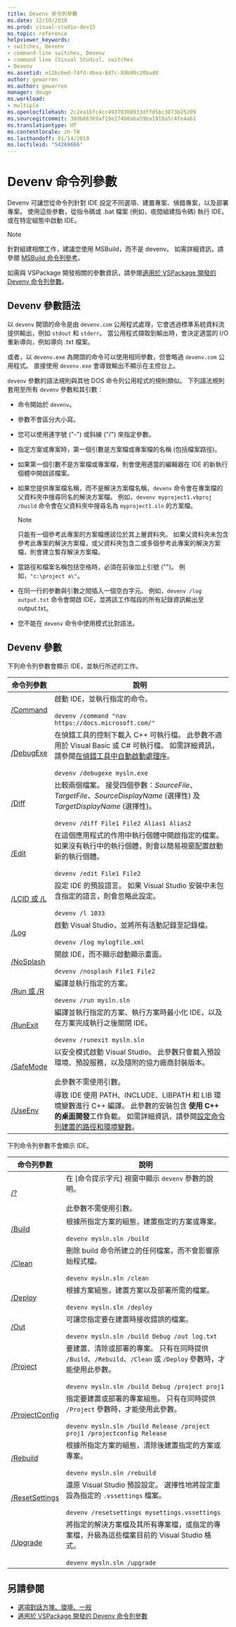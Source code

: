 ```yaml
---
title: Devenv 命令列參數
ms.date: 12/10/2018
ms.prod: visual-studio-dev15
ms.topic: reference
helpviewer_keywords:
- switches, Devenv
- command-line switches, Devenv
- command line [Visual Studio], switches
- Devenv
ms.assetid: e12bc6ed-74fd-4bea-8d7c-89b99c20bad8
author: gewarren
ms.author: gewarren
manager: douge
ms.workload:
- multiple
ms.openlocfilehash: 2c2ea1bfc4cc49378308933dffd5bc3873b25209
ms.sourcegitcommit: 38db86369af19e174b0aba59ba1918a5c4fe4a61
ms.translationtype: HT
ms.contentlocale: zh-TW
ms.lasthandoff: 01/14/2019
ms.locfileid: "54269666"
---
```

# <a name="devenv-command-line-switches"></a>Devenv 命令列參數

Devenv 可讓您從命令列針對 IDE 設定不同選項、建置專案、偵錯專案，以及部署專案。 使用這些參數，從指令碼或 .bat 檔案 (例如，夜間組建指令碼) 執行 IDE，或在特定組態中啟動 IDE。

> [!NOTE]
> 針對組建相關工作，建議您使用 MSBuild，而不是 devenv。 如需詳細資訊，請參閱 [MSBuild 命令列參考](../../msbuild/msbuild-command-line-reference.md)。

如需與 VSPackage 開發相關的參數資訊，請參閱[適用於 VSPackage 開發的 Devenv 命令列參數](../../extensibility/devenv-command-line-switches-for-vspackage-development.md)。

## <a name="devenv-switch-syntax"></a>Devenv 參數語法

以 `devenv` 開頭的命令是由 `devenv.com` 公用程式處理，它會透過標準系統資料流提供輸出，例如 `stdout` 和 `stderr`。 當公用程式擷取到輸出時，會決定適當的 I/O 重新導向，例如導向 .txt 檔案。

或者，以 `devenv.exe` 為開頭的命令可以使用相同參數，但會略過 `devenv.com` 公用程式。 直接使用 `devenv.exe` 會導致輸出不顯示在主控台上。

`devenv` 參數的語法規則與其他 DOS 命令列公用程式的規則類似。 下列語法規則套用至所有 `devenv` 參數和其引數︰

- 命令開始於 `devenv`。

- 參數不會區分大小寫。

- 您可以使用連字號 ("-") 或斜線 ("/") 來指定參數。

- 指定方案或專案時，第一個引數是方案檔或專案檔的名稱 (包括檔案路徑)。

- 如果第一個引數不是方案檔或專案檔，則會使用適當的編輯器在 IDE 的新執行個體中開啟該檔案。

- 如果您提供專案檔名稱，而不是解決方案檔名稱，`devenv` 命令會在專案檔的父資料夾中搜尋同名的解決方案檔。 例如，`devenv myproject1.vbproj /build` 命令會在父資料夾中搜尋名為 `myproject1.sln` 的方案檔。

  > [!NOTE]
  > 只能有一個參考此專案的方案檔應該位於其上層資料夾。 如果父資料夾未包含參考此專案的解決方案檔，或父資料夾包含二或多個參考此專案的解決方案檔，則會建立暫存解決方案檔。

- 當路徑和檔案名稱包括空格時，必須在前後加上引號 ("")。 例如，`"c:\project a\"`。

- 在同一行的參數與引數之間插入一個空白字元。 例如，`devenv /log output.txt` 命令會開啟 IDE，並將該工作階段的所有記錄資訊輸出至 output.txt。

- 您不能在 `devenv` 命令中使用模式比對語法。

## <a name="devenv-switches"></a>Devenv 參數

下列命令列參數會顯示 IDE，並執行所述的工作。

|命令列參數|說明|
| - |-----------------|
|[/Command](command-devenv-exe.md)|啟動 IDE，並執行指定的命令。<br /><br /> `devenv /command "nav https://docs.microsoft.com/"`|
|[/DebugExe](debugexe-devenv-exe.md)|在偵錯工具的控制下載入 C++ 可執行檔。 此參數不適用於 Visual Basic 或 C# 可執行檔。 如需詳細資訊，請參閱[在偵錯工具中自動啟動處理序](../../debugger/debug-multiple-processes.md#BKMK_Automatically_start_an_process_in_the_debugger)。<br /><br /> `devenv /debugexe mysln.exe`|
|[/Diff](diff.md)|比較兩個檔案。 接受四個參數：*SourceFile*、*TargetFile*、*SourceDisplayName* (選擇性) 及 *TargetDisplayName* (選擇性)。<br /><br /> `devenv /diff File1 File2 Alias1 Alias2`|
|[/Edit](edit-devenv-exe.md)|在這個應用程式的作用中執行個體中開啟指定的檔案。 如果沒有執行中的執行個體，則會以簡易視窗配置啟動新的執行個體。<br /><br /> `devenv /edit File1 File2`|
|[/LCID 或 /L](lcid-devenv-exe.md)|設定 IDE 的預設語言。 如果 Visual Studio 安裝中未包含指定的語言，則會忽略此設定。<br /><br /> `devenv /l 1033`|
|[/Log](log-devenv-exe.md)|啟動 Visual Studio，並將所有活動記錄至記錄檔。<br /><br /> `devenv /log mylogfile.xml`|
|[/NoSplash](nosplash-devenv-exe.md)|開啟 IDE，而不顯示啟動顯示畫面。<br /><br /> `devenv /nosplash File1 File2`|
|[/Run 或 /R](run-devenv-exe.md)|編譯並執行指定的方案。<br /><br /> `devenv /run mysln.sln`|
|[/RunExit](runexit-devenv-exe.md)|編譯並執行指定的方案、執行方案時最小化 IDE，以及在方案完成執行之後關閉 IDE。<br /><br /> `devenv /runexit mysln.sln`|
|[/SafeMode](safemode-devenv-exe.md)|以安全模式啟動 Visual Studio。 此參數只會載入預設環境、預設服務，以及隨附的協力廠商封裝版本。<br /><br /> 此參數不需使用引數。|
|[/UseEnv](useenv-devenv-exe.md)|導致 IDE 使用 PATH、INCLUDE、LIBPATH 和 LIB 環境變數進行 C++ 編譯。 此參數的安裝包含 **使用 C++ 的桌面開發**工作負載。 如需詳細資訊，請參閱[設定命令列建置的路徑和環境變數](/cpp/build/setting-the-path-and-environment-variables-for-command-line-builds)。|

下列命令列參數不會顯示 IDE。

|命令列參數|說明|
| - |-----------------|
|[/?](q-devenv-exe.md)|在 [命令提示字元] 視窗中顯示 `devenv` 參數的說明。<br /><br /> 此參數不需使用引數。|
|[/Build](build-devenv-exe.md)|根據所指定方案的組態，建置指定的方案或專案。<br /><br /> `devenv mysln.sln /build`|
|[/Clean](clean-devenv-exe.md)|刪除 build 命令所建立的任何檔案，而不會影響原始程式檔。<br /><br /> `devenv mysln.sln /clean`|
|[/Deploy](deploy-devenv-exe.md)|根據方案組態，建置方案以及部署所需的檔案。<br /><br /> `devenv mysln.sln /deploy`|
|[/Out](out-devenv-exe.md)|可讓您指定要在建置時接收錯誤的檔案。<br /><br /> `devenv mysln.sln /build Debug /out log.txt`|
|[/Project](project-devenv-exe.md)|要建置、清除或部署的專案。 只有在同時提供 `/Build`、`/Rebuild`、`/Clean` 或 `/Deploy` 參數時，才能使用此參數。<br /><br /> `devenv mysln.sln /build Debug /project proj1`|
|[/ProjectConfig](projectconfig-devenv-exe.md)|指定要建置或部署的專案組態。 只有在同時提供 `/Project` 參數時，才能使用此參數。<br /><br /> `devenv mysln.sln /build Release /project proj1 /projectconfig Release`|
|[/Rebuild](rebuild-devenv-exe.md)|根據所指定方案的組態，清除後建置指定的方案或專案。<br /><br /> `devenv mysln.sln /rebuild`|
|[/ResetSettings](resetsettings-devenv-exe.md)|還原 Visual Studio 預設設定。 選擇性地將設定重設為指定的 `.vssettings` 檔案。<br /><br /> `devenv /resetsettings mysettings.vssettings`|
|[/Upgrade](upgrade-devenv-exe.md)|將指定的解決方案檔及其所有專案檔，或指定的專案檔，升級為這些檔案目前的 Visual Studio 格式。<br /><br /> `devenv mysln.sln /upgrade`|

## <a name="see-also"></a>另請參閱

- [選項對話方塊、環境、一般](general-environment-options-dialog-box.md)
- [適用於 VSPackage 開發的 Devenv 命令列參數](../../extensibility/devenv-command-line-switches-for-vspackage-development.md)
